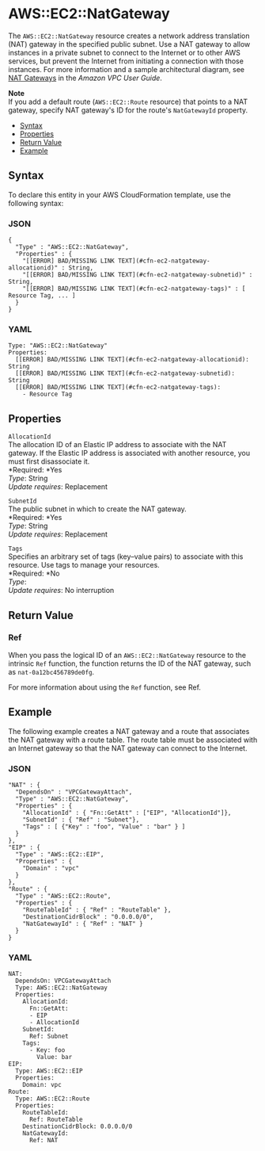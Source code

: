 # AWS::EC2::NatGateway<a name="aws-resource-ec2-natgateway"></a>

The `AWS::EC2::NatGateway` resource creates a network address translation \(NAT\) gateway in the specified public subnet\. Use a NAT gateway to allow instances in a private subnet to connect to the Internet or to other AWS services, but prevent the Internet from initiating a connection with those instances\. For more information and a sample architectural diagram, see [NAT Gateways](http://docs.aws.amazon.com/AmazonVPC/latest/UserGuide/vpc-nat-gateway.html) in the *Amazon VPC User Guide*\.

**Note**  
If you add a default route \(`AWS::EC2::Route` resource\) that points to a NAT gateway, specify NAT gateway's ID for the route's `NatGatewayId` property\.


+ [Syntax](#aws-resource-ec2-natgateway-syntax)
+ [Properties](#w3ab2c21c10d382c11)
+ [Return Value](#w3ab2c21c10d382c13)
+ [Example](#w3ab2c21c10d382c15)

## Syntax<a name="aws-resource-ec2-natgateway-syntax"></a>

To declare this entity in your AWS CloudFormation template, use the following syntax:

### JSON<a name="aws-resource-ec2-natgateway-syntax.json"></a>

```
{
  "Type" : "AWS::EC2::NatGateway",
  "Properties" : {
    "[[ERROR] BAD/MISSING LINK TEXT](#cfn-ec2-natgateway-allocationid)" : String,
    "[[ERROR] BAD/MISSING LINK TEXT](#cfn-ec2-natgateway-subnetid)" : String,
    "[[ERROR] BAD/MISSING LINK TEXT](#cfn-ec2-natgateway-tags)" : [ Resource Tag, ... ]
  }
}
```

### YAML<a name="aws-resource-ec2-natgateway-syntax.yaml"></a>

```
Type: "AWS::EC2::NatGateway"
Properties: 
  [[ERROR] BAD/MISSING LINK TEXT](#cfn-ec2-natgateway-allocationid): String
  [[ERROR] BAD/MISSING LINK TEXT](#cfn-ec2-natgateway-subnetid): String
  [[ERROR] BAD/MISSING LINK TEXT](#cfn-ec2-natgateway-tags): 
    - Resource Tag
```

## Properties<a name="w3ab2c21c10d382c11"></a>

`AllocationId`  
The allocation ID of an Elastic IP address to associate with the NAT gateway\. If the Elastic IP address is associated with another resource, you must first disassociate it\.  
*Required: *Yes  
*Type*: String  
*Update requires*: Replacement

`SubnetId`  
The public subnet in which to create the NAT gateway\.  
*Required: *Yes  
*Type*: String  
*Update requires*: Replacement

`Tags`  
Specifies an arbitrary set of tags \(key–value pairs\) to associate with this resource\. Use tags to manage your resources\.  
*Required: *No  
*Type*:   
*Update requires*: No interruption

## Return Value<a name="w3ab2c21c10d382c13"></a>

### Ref<a name="w3ab2c21c10d382c13b2"></a>

When you pass the logical ID of an `AWS::EC2::NatGateway` resource to the intrinsic `Ref` function, the function returns the ID of the NAT gateway, such as `nat-0a12bc456789de0fg`\.

For more information about using the `Ref` function, see Ref\.

## Example<a name="w3ab2c21c10d382c15"></a>

The following example creates a NAT gateway and a route that associates the NAT gateway with a route table\. The route table must be associated with an Internet gateway so that the NAT gateway can connect to the Internet\.

### JSON<a name="aws-resource-ec2-natgateway-example.json"></a>

```
"NAT" : {
  "DependsOn" : "VPCGatewayAttach",
  "Type" : "AWS::EC2::NatGateway",
  "Properties" : {
    "AllocationId" : { "Fn::GetAtt" : ["EIP", "AllocationId"]},
    "SubnetId" : { "Ref" : "Subnet"},
    "Tags" : [ {"Key" : "foo", "Value" : "bar" } ]
  }
},
"EIP" : {
  "Type" : "AWS::EC2::EIP",
  "Properties" : {
    "Domain" : "vpc"
  }
},
"Route" : {
  "Type" : "AWS::EC2::Route",
  "Properties" : {
    "RouteTableId" : { "Ref" : "RouteTable" },
    "DestinationCidrBlock" : "0.0.0.0/0",
    "NatGatewayId" : { "Ref" : "NAT" }
  }
}
```

### YAML<a name="aws-resource-ec2-natgateway-example.yaml"></a>

```
NAT:
  DependsOn: VPCGatewayAttach
  Type: AWS::EC2::NatGateway
  Properties:
    AllocationId:
      Fn::GetAtt:
      - EIP
      - AllocationId
    SubnetId:
      Ref: Subnet
    Tags:
      - Key: foo
        Value: bar
EIP:
  Type: AWS::EC2::EIP
  Properties:
    Domain: vpc
Route:
  Type: AWS::EC2::Route
  Properties:
    RouteTableId:
      Ref: RouteTable
    DestinationCidrBlock: 0.0.0.0/0
    NatGatewayId:
      Ref: NAT
```